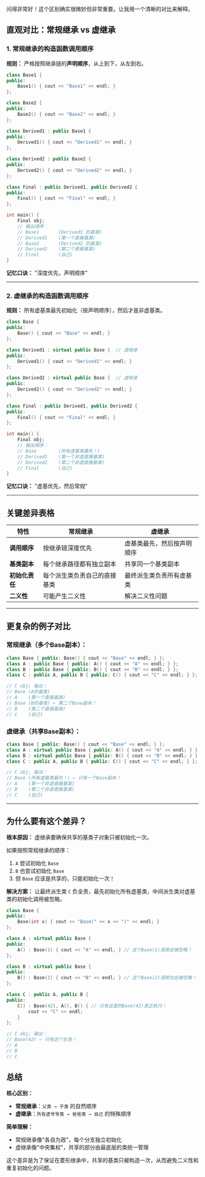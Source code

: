 问得非常好！这个区别确实很微妙但非常重要。让我用一个清晰的对比来解释。

## 直观对比：常规继承 vs 虚继承

### 1. 常规继承的构造函数调用顺序

**规则：** 严格按照继承链的**声明顺序**，从上到下，从左到右。

```cpp
class Base1 {
public:
    Base1() { cout << "Base1" << endl; }
};

class Base2 {
public:
    Base2() { cout << "Base2" << endl; }
};

class Derived1 : public Base1 {
public:
    Derived1() { cout << "Derived1" << endl; }
};

class Derived2 : public Base2 {
public:
    Derived2() { cout << "Derived2" << endl; }
};

class Final : public Derived1, public Derived2 {
public:
    Final() { cout << "Final" << endl; }
};

int main() {
    Final obj;
    // 输出顺序：
    // Base1       (Derived1 的基类)
    // Derived1    (第一个直接基类)
    // Base2       (Derived2 的基类) 
    // Derived2    (第二个直接基类)
    // Final       (自己)
}
```

**记忆口诀：** "深度优先，声明顺序"

---

### 2. 虚继承的构造函数调用顺序

**规则：** 所有虚基类最先初始化（按声明顺序），然后才是非虚基类。

```cpp
class Base {
public:
    Base() { cout << "Base" << endl; }
};

class Derived1 : virtual public Base {  // 虚继承
public:
    Derived1() { cout << "Derived1" << endl; }
};

class Derived2 : virtual public Base {  // 虚继承
public:
    Derived2() { cout << "Derived2" << endl; }
};

class Final : public Derived1, public Derived2 {
public:
    Final() { cout << "Final" << endl; }
};

int main() {
    Final obj;
    // 输出顺序：
    // Base        (所有虚基类最先！)
    // Derived1    (第一个非虚直接基类)
    // Derived2    (第二个非虚直接基类)
    // Final       (自己)
}
```

**记忆口诀：** "虚基优先，然后常规"

---

## 关键差异表格

| 特性 | 常规继承 | 虚继承 |
|------|----------|--------|
| **调用顺序** | 按继承链深度优先 | 虚基类最先，然后按声明顺序 |
| **基类副本** | 每个继承路径都有独立副本 | 共享同一个基类副本 |
| **初始化责任** | 每个派生类负责自己的直接基类 | 最终派生类负责所有虚基类 |
| **二义性** | 可能产生二义性 | 解决二义性问题 |

---

## 更复杂的例子对比

### 常规继承（多个Base副本）：
```cpp
class Base { public: Base() { cout << "Base" << endl; } };
class A : public Base { public: A() { cout << "A" << endl; } };
class B : public Base { public: B() { cout << "B" << endl; } };
class C : public A, public B { public: C() { cout << "C" << endl; } };

// C obj; 输出：
// Base (A的基类)
// A    (第一个直接基类)
// Base (B的基类) ← 第二个Base副本！
// B    (第二个直接基类)
// C    (自己)
```

### 虚继承（共享Base副本）：
```cpp
class Base { public: Base() { cout << "Base" << endl; } };
class A : virtual public Base { public: A() { cout << "A" << endl; } };
class B : virtual public Base { public: B() { cout << "B" << endl; } };
class C : public A, public B { public: C() { cout << "C" << endl; } };

// C obj; 输出：
// Base (所有虚基类最先！) ← 只有一个Base副本！
// A    (第一个非虚直接基类)
// B    (第二个非虚直接基类)
// C    (自己)
```

---

## 为什么要有这个差异？

**根本原因：** 虚继承要确保共享的基类子对象只被初始化一次。

如果按照常规继承的顺序：
1. `A` 尝试初始化 `Base`
2. `B` 也尝试初始化 `Base` 
3. 但 `Base` 应该是共享的，只能初始化一次！

**解决方案：** 让最终派生类 `C` 负全责，最先初始化所有虚基类，中间派生类对虚基类的初始化调用被忽略。

```cpp
class Base {
public:
    Base(int x) { cout << "Base(" << x << ")" << endl; }
};

class A : virtual public Base {
public:
    A() : Base(1) { cout << "A" << endl; } // 这个Base(1)调用会被忽略！
};

class B : virtual public Base {
public:
    B() : Base(2) { cout << "B" << endl; } // 这个Base(2)调用也会被忽略！
};

class C : public A, public B {
public:
    C() : Base(42), A(), B() { // 只有这里的Base(42)真正执行！
        cout << "C" << endl;
    }
};

// C obj; 输出：
// Base(42) ← 只有这个生效！
// A
// B
// C
```

## 总结

**核心区别：**
- **常规继承**：`父类 → 子类` 的自然顺序
- **虚继承**：`所有虚爷爷类 → 爸爸类 → 自己` 的特殊顺序

**简单理解：**
- 常规继承像"各自为政"，每个分支独立初始化
- 虚继承像"中央集权"，共享的部分由最底层的类统一管理

这个差异是为了保证在菱形继承中，共享的基类只被构造一次，从而避免二义性和重复初始化的问题。